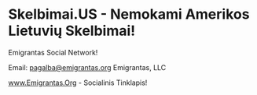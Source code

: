 # Skelbimai.US - Nemokami Amerikos Lietuvių Skelbimai!

Emigrantas Social Network!

Email: pagalba@emigrantas.org
Emigrantas, LLC

www.Emigrantas.Org - Socialinis Tinklapis!
